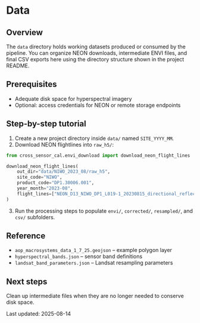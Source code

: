 # Data

## Overview
The `data` directory holds working datasets produced or consumed by the
pipeline. You can organize NEON downloads, intermediate ENVI files, and final
CSV exports here using the directory structure shown in the project README.

## Prerequisites
- Adequate disk space for hyperspectral imagery
- Optional: access credentials for NEON or remote storage endpoints

## Step-by-step tutorial
1. Create a new project directory inside `data/` named `SITE_YYYY_MM`.
2. Download NEON flightlines into `raw_h5/`:

```python
from cross_sensor_cal.envi_download import download_neon_flight_lines

download_neon_flight_lines(
    out_dir="data/NIWO_2023_08/raw_h5",
    site_code="NIWO",
    product_code="DP1.30006.001",
    year_month="2023-08",
    flight_lines=["NEON_D13_NIWO_DP1_L019-1_20230815_directional_reflectance"],
)
```

3. Run the processing steps to populate `envi/`, `corrected/`, `resampled/`,
   and `csv/` subfolders.

## Reference
- `aop_macrosystems_data_1_7_25.geojson` – example polygon layer
- `hyperspectral_bands.json` – sensor band definitions
- `landsat_band_parameters.json` – Landsat resampling parameters

## Next steps
Clean up intermediate files when they are no longer needed to conserve disk
space.

Last updated: 2025-08-14
